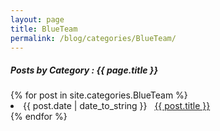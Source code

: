 ```yaml
---
layout: page
title: BlueTeam
permalink: /blog/categories/BlueTeam/
---
```


<h5> Posts by Category : {{ page.title }} </h5>

<div class="card">
{% for post in site.categories.BlueTeam %}
 <li class="category-posts"><span>{{ post.date | date_to_string }}</span> &nbsp; <a href="{{ post.url }}">{{ post.title }}</a></li>
{% endfor %}
</div>